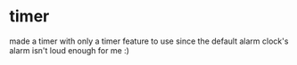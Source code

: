 # timer
made a timer with only a timer feature to use since the default alarm clock's alarm isn't loud enough for me :)

